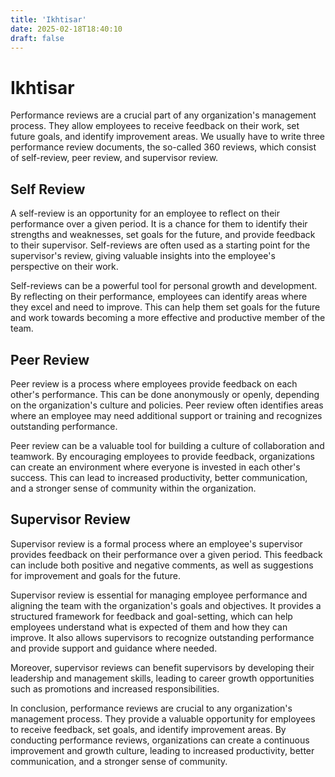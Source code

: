 ```yaml
---
title: 'Ikhtisar'
date: 2025-02-18T18:40:10
draft: false
---
```


# Ikhtisar

Performance reviews are a crucial part of any organization's management process. They allow employees to receive feedback on their work, set future goals, and identify improvement areas. We usually have to write three performance review documents, the so-called 360 reviews, which consist of self-review, peer review, and supervisor review.

## **Self Review**

A self-review is an opportunity for an employee to reflect on their performance over a given period. It is a chance for them to identify their strengths and weaknesses, set goals for the future, and provide feedback to their supervisor. Self-reviews are often used as a starting point for the supervisor's review, giving valuable insights into the employee's perspective on their work.

Self-reviews can be a powerful tool for personal growth and development. By reflecting on their performance, employees can identify areas where they excel and need to improve. This can help them set goals for the future and work towards becoming a more effective and productive member of the team.

## **Peer Review**

Peer review is a process where employees provide feedback on each other's performance. This can be done anonymously or openly, depending on the organization's culture and policies. Peer review often identifies areas where an employee may need additional support or training and recognizes outstanding performance.

Peer review can be a valuable tool for building a culture of collaboration and teamwork. By encouraging employees to provide feedback, organizations can create an environment where everyone is invested in each other's success. This can lead to increased productivity, better communication, and a stronger sense of community within the organization.

## **Supervisor Review**

Supervisor review is a formal process where an employee's supervisor provides feedback on their performance over a given period. This feedback can include both positive and negative comments, as well as suggestions for improvement and goals for the future.

Supervisor review is essential for managing employee performance and aligning the team with the organization's goals and objectives. It provides a structured framework for feedback and goal-setting, which can help employees understand what is expected of them and how they can improve. It also allows supervisors to recognize outstanding performance and provide support and guidance where needed.

Moreover, supervisor reviews can benefit supervisors by developing their leadership and management skills, leading to career growth opportunities such as promotions and increased responsibilities.

In conclusion, performance reviews are crucial to any organization's management process. They provide a valuable opportunity for employees to receive feedback, set goals, and identify improvement areas. By conducting performance reviews, organizations can create a continuous improvement and growth culture, leading to increased productivity, better communication, and a stronger sense of community.
